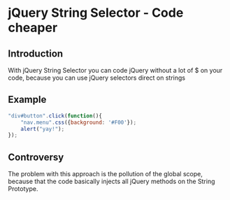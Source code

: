 jQuery String Selector - Code cheaper
==================================================

Introduction
--------------------------------------

With jQuery String Selector you can code jQuery without a lot of $ on your code, because you can use jQuery selectors direct on strings

Example
--------------------------------------

```js
"div#button".click(function(){
	"nav.menu".css({background: '#F00'});
	alert("yay!");
});
```

Controversy
--------------------------------------

The problem with this approach is the pollution of the global scope, because that the code basically injects all jQuery methods on the String Prototype. 